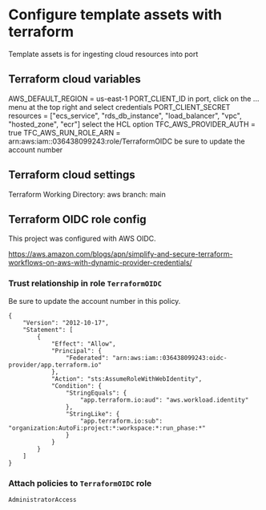 # Configure template assets with terraform

Template assets is for ingesting cloud resources into port

## Terraform cloud variables

AWS_DEFAULT_REGION = us-east-1
PORT_CLIENT_ID in port, click on the ... menu at the top right and select credentials
PORT_CLIENT_SECRET
resources = ["ecs_service", "rds_db_instance", "load_balancer", "vpc", "hosted_zone", "ecr"] select the HCL option
TFC_AWS_PROVIDER_AUTH = true
TFC_AWS_RUN_ROLE_ARN = arn:aws:iam::036438099243:role/TerraformOIDC be sure to update the account number

## Terraform cloud settings

Terraform Working Directory: aws
branch: main

## Terraform OIDC role config

This project was configured with AWS OIDC.  

https://aws.amazon.com/blogs/apn/simplify-and-secure-terraform-workflows-on-aws-with-dynamic-provider-credentials/  

### Trust relationship in role `TerraformOIDC`  

Be sure to update the account number in this policy.

```
{
    "Version": "2012-10-17",
    "Statement": [
        {
            "Effect": "Allow",
            "Principal": {
                "Federated": "arn:aws:iam::036438099243:oidc-provider/app.terraform.io"
            },
            "Action": "sts:AssumeRoleWithWebIdentity",
            "Condition": {
                "StringEquals": {
                    "app.terraform.io:aud": "aws.workload.identity"
                },
                "StringLike": {
                    "app.terraform.io:sub": "organization:AutoFi:project:*:workspace:*:run_phase:*"
                }
            }
        }
    ]
}
```

### Attach policies to `TerraformOIDC` role

```
AdministratorAccess
``` 
